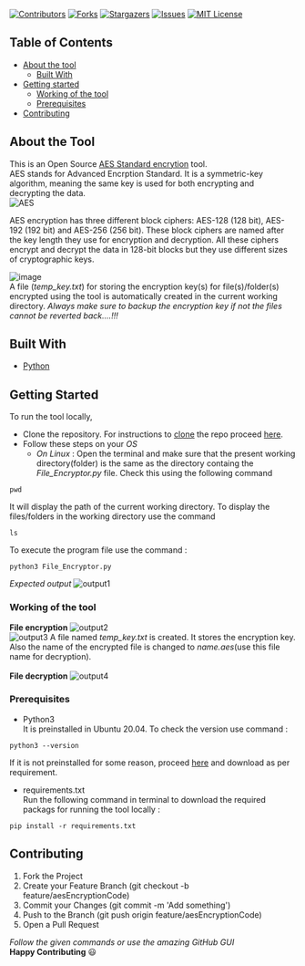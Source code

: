 [![Contributors][contributors-shield]][contributors-url]
[![Forks][forks-shield]][forks-url]
[![Stargazers][stars-shield]][stars-url]
[![Issues][issues-shield]][issues-url]
[![MIT License][license-shield]][license-url]

## Table of Contents
* [About the tool](#about-the-tool)
  * [Built With](#built-with)
* [Getting started](#getting-started)
  * [Working of the tool](#working-of-the-tool)
  * [Prerequisites](#prerequisites)
* [Contributing](#contributing)
  
## About the Tool
This is an Open Source [AES Standard encrytion][0] tool.<br>
AES stands for Advanced Encrption Standard. It is a symmetric-key algorithm, meaning the same key is used for both encrypting and decrypting the data.
<br>
![AES][img1]
<br>
<p>
AES encryption has three different block ciphers: AES-128 (128 bit), AES-192 (192 bit) and AES-256 (256 bit). These block ciphers are named after the key length they use for encryption and decryption. All these ciphers encrypt and decrypt the data in 128-bit blocks but they use different sizes of cryptographic keys.
</p>

![image][img2]
<br>
A file (*temp_key.txt*) for storing the encryption key(s) for file(s)/folder(s) encrypted using the tool is automatically created in the current working directory.
*Always make sure to backup the encryption key if not the files cannot be reverted back....!!!*

## Built With
* [Python][1]

## Getting Started 
To run the tool locally, 
* Clone the repository. For instructions to [clone][2] the repo proceed [here][3].
* Follow these steps on your *OS*
  * *On Linux* : Open the terminal and make sure that the present working directory(folder) is the same as the directory containg the *File_Encryptor.py* file. Check this using the following command
```
pwd
```
It will display the path of the current working directory. To display the files/folders in the working directory use the command
```
ls
```
To execute the program file use the command :
```
python3 File_Encryptor.py
```
*Expected output*
![output1][img3]

### Working of the tool
**File encryption**
![output2][img4]
<br>
![output3][img5]
A file named *temp_key.txt* is created. It stores the encryption key. Also the name of the encrypted file is changed to *name.aes*(use this file name for decryption).
<br>
<br>
**File decryption**
![output4][img6]

### Prerequisites
* Python3<br>
It is preinstalled in Ubuntu 20.04. To check the version use command :
```
python3 --version
```
If it is not preinstalled for some reason, proceed [here][4] and download as per requirement.
* requirements.txt<br>
Run the following command in terminal to download the required packags for running the tool locally : 
```
pip install -r requirements.txt
```
## Contributing
1. Fork the Project
1. Create your Feature Branch (git checkout -b feature/aesEncryptionCode)
1. Commit your Changes (git commit -m 'Add something')
1. Push to the Branch (git push origin feature/aesEncryptionCode)
1. Open a Pull Request

*Follow the given commands or use the amazing GitHub GUI*
<br>**Happy Contributing** :smiley:

[contributors-shield]: https://img.shields.io/github/contributors/rexdivakar/Fi1e-EncRypt0R.svg?style=flat-square
[contributors-url]: https://github.com/rexdivakar/Fi1e-EncRypt0R/graphs/contributors
[forks-shield]: https://img.shields.io/github/forks/rexdivakar/Fi1e-EncRypt0R.svg?style=flat-square
[forks-url]: https://github.com/rexdivakar/Fi1e-EncRypt0R/network/members
[stars-shield]: https://img.shields.io/github/stars/rexdivakar/Fi1e-EncRypt0R.svg?style=flat-square
[stars-url]: https://github.com/rexdivakar/Fi1e-EncRypt0R/stargazers
[issues-shield]: https://img.shields.io/github/issues/rexdivakar/Fi1e-EncRypt0R.svg?style=flat-square
[issues-url]: https://github.com/rexdivakar/Fi1e-EncRypt0R/issues
[license-shield]: https://img.shields.io/github/license/rexdivakar/Fi1e-EncRypt0R.svg?style=flat-square
[license-url]: https://github.com/rexdivakar/Fi1e-EncRypt0R/blob/master/LICENSE.txt
[0]:https://www.comparitech.com/blog/information-security/what-is-aes-encryption/
[1]:https://www.python.org/
[2]:https://docs.github.com/en/free-pro-team@latest/github/creating-cloning-and-archiving-repositories/cloning-a-repository-from-github
[3]:https://docs.github.com/en/free-pro-team@latest/github/creating-cloning-and-archiving-repositories/cloning-a-repository
[4]:https://www.python.org/downloads/
[img1]:https://www.atpinc.com/upload/images/2020/04-22/4e79465eb02f4422a7c4bba9f99ffa09.jpg
[img2]:https://cdn.ttgtmedia.com/rms/onlineImages/security-aes_design_mobile.jpg
[img3]:https://github.com/rexdivakar/Fi1e-EncRypt0R/blob/master/images/Screenshot%20from%202020-10-01%2021-22-14.png
[img4]:https://github.com/rexdivakar/Fi1e-EncRypt0R/blob/master/images/Screenshot%20from%202020-10-01%2021-24-53.png
[img5]:https://github.com/rexdivakar/Fi1e-EncRypt0R/blob/master/images/Screenshot%20from%202020-10-01%2021-26-17.png
[img6]:https://github.com/rexdivakar/Fi1e-EncRypt0R/blob/master/images/Screenshot%20from%202020-10-01%2021-27-23.png
